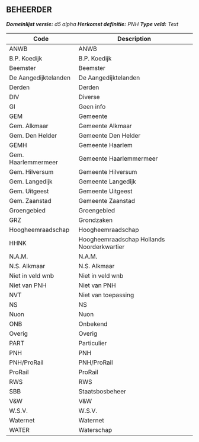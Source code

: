 ## BEHEERDER

*__Domeinlijst versie:__ d5 alpha*
*__Herkomst definitie:__ PNH*
*__Type veld:__ Text*

|__Code__ |__Description__	|
|	---	|	---	|
| ANWB | ANWB |
| B.P. Koedijk | B.P. Koedijk |
| Beemster | Beemster |
| De Aangedijktelanden | De Aangedijktelanden |
| Derden | Derden |
| DIV | Diverse |
| GI | Geen info |
| GEM | Gemeente |
| Gem. Alkmaar | Gemeente Alkmaar |
| Gem. Den Helder | Gemeente Den Helder |
| GEMH | Gemeente Haarlem |
| Gem. Haarlemmermeer | Gemeente Haarlemmermeer |
| Gem. Hilversum | Gemeente Hilversum |
| Gem. Langedijk | Gemeente Langedijk |
| Gem. Uitgeest | Gemeente Uitgeest |
| Gem. Zaanstad | Gemeente Zaanstad |
| Groengebied | Groengebied |
| GRZ | Grondzaken |
| Hoogheemraadschap | Hoogheemraadschap |
| HHNK | Hoogheemraadschap Hollands Noorderkwartier |
| N.A.M. | N.A.M. |
| N.S. Alkmaar | N.S. Alkmaar |
| Niet in veld wnb | Niet in veld wnb |
| Niet van PNH | Niet van PNH |
| NVT | Niet van toepassing |
| NS | NS |
| Nuon | Nuon |
| ONB | Onbekend |
| Overig | Overig |
| PART | Particulier |
| PNH | PNH |
| PNH/ProRail | PNH/ProRail |
| ProRail | ProRail |
| RWS | RWS |
| SBB | Staatsbosbeheer |
| V&W | V&W |
| W.S.V. | W.S.V. |
| Waternet | Waternet |
| WATER | Waterschap |
